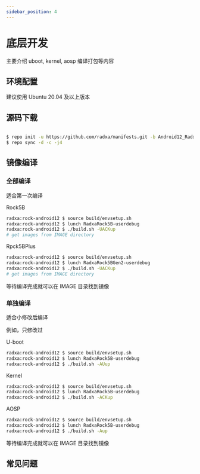 ```yaml
---
sidebar_position: 4
---
```


# 底层开发

主要介绍 uboot, kernel, aosp 编译打包等内容

## 环境配置

建议使用 Ubuntu 20.04 及以上版本

## 源码下载

```bash

$ repo init -u https://github.com/radxa/manifests.git -b Android12_Radxa_rk14 -m rockchip-s-release.xml
$ repo sync -d -c -j4

```

## 镜像编译

### 全部编译

适合第一次编译

Rock5B

```bash
radxa:rock-android12 $ source build/envsetup.sh
radxa:rock-android12 $ lunch RadxaRock5B-userdebug
radxa:rock-android12 $ ./build.sh -UACKup
# get images from IMAGE directory
```

Rpck5BPlus

```bash
radxa:rock-android12 $ source build/envsetup.sh
radxa:rock-android12 $ lunch RadxaRock5BGen2-userdebug
radxa:rock-android12 $ ./build.sh -UACKup
# get images from IMAGE directory
```

等待编译完成就可以在 IMAGE 目录找到镜像

### 单独编译

适合小修改后编译

例如，只修改过

U-boot

```bash
radxa:rock-android12 $ source build/envsetup.sh
radxa:rock-android12 $ lunch RadxaRock5B-userdebug
radxa:rock-android12 $ ./build.sh -AUup

```

Kernel

```bash
radxa:rock-android12 $ source build/envsetup.sh
radxa:rock-android12 $ lunch RadxaRock5B-userdebug
radxa:rock-android12 $ ./build.sh -ACKup
```

AOSP

```bash
radxa:rock-android12 $ source build/envsetup.sh
radxa:rock-android12 $ lunch RadxaRock5B-userdebug
radxa:rock-android12 $ ./build.sh -Aup
```

等待编译完成就可以在 IMAGE 目录找到镜像

## 常见问题

